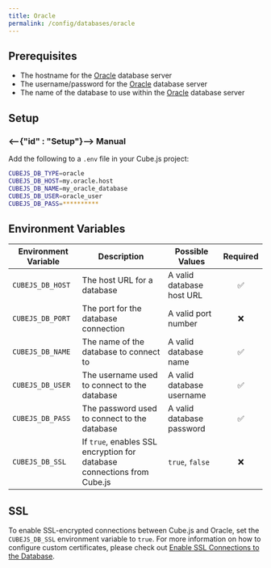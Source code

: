 ```yaml
---
title: Oracle
permalink: /config/databases/oracle
---
```


## Prerequisites

- The hostname for the [Oracle][oracle] database server
- The username/password for the [Oracle][oracle] database server
- The name of the database to use within the [Oracle][oracle] database server

## Setup

### <--{"id" : "Setup"}--> Manual

Add the following to a `.env` file in your Cube.js project:

```bash
CUBEJS_DB_TYPE=oracle
CUBEJS_DB_HOST=my.oracle.host
CUBEJS_DB_NAME=my_oracle_database
CUBEJS_DB_USER=oracle_user
CUBEJS_DB_PASS=**********
```

## Environment Variables

| Environment Variable | Description                                                             | Possible Values           | Required |
| -------------------- | ----------------------------------------------------------------------- | ------------------------- | :------: |
| `CUBEJS_DB_HOST`     | The host URL for a database                                             | A valid database host URL |    ✅    |
| `CUBEJS_DB_PORT`     | The port for the database connection                                    | A valid port number       |    ❌    |
| `CUBEJS_DB_NAME`     | The name of the database to connect to                                  | A valid database name     |    ✅    |
| `CUBEJS_DB_USER`     | The username used to connect to the database                            | A valid database username |    ✅    |
| `CUBEJS_DB_PASS`     | The password used to connect to the database                            | A valid database password |    ✅    |
| `CUBEJS_DB_SSL`      | If `true`, enables SSL encryption for database connections from Cube.js | `true`, `false`           |    ❌    |

## SSL

To enable SSL-encrypted connections between Cube.js and Oracle, set the
`CUBEJS_DB_SSL` environment variable to `true`. For more information on how to
configure custom certificates, please check out [Enable SSL Connections to the
Database][ref-recipe-enable-ssl].

[oracle]: https://www.oracle.com/uk/index.html
[ref-recipe-enable-ssl]: /recipes/enable-ssl-connections-to-database
